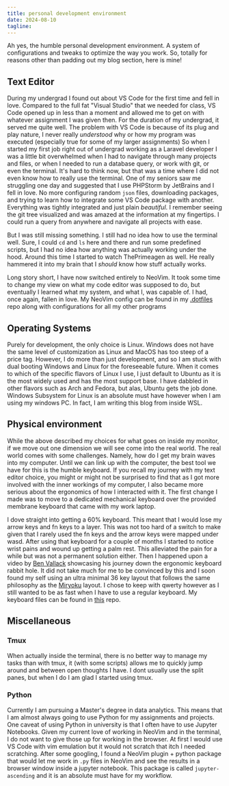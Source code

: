 ```yaml
---
title: personal development environment
date: 2024-08-10
tagline:
---
```


Ah yes, the humble personal development environment. A system of configurations
and tweaks to optimize the way you work. So, totally for reasons other than
padding out my blog section, here is mine!

## Text Editor

During my undergrad I found out about VS Code for the first time and fell in
love. Compared to the full fat "Visual Studio" that we needed for class, VS
Code opened up in less than a moment and allowed me to get on with whatever
assignment I was given then. For the duration of my undergrad, it served me
quite well. The problem with VS Code is because of its plug and play nature, I
never really _understood_ why or how my program was executed (especially true
for some of my larger assignments) So when I started my first job right out of
undergrad working as a Laravel developer I was a little bit overwhelmed
when I had to navigate through many projects and files, or when I needed to
run a database query, or work with git, or even the terminal. It's hard to
think now, but that was a time where I did not even know how to really use
the terminal. One of my seniors saw me struggling one day and suggested
that I use PHPStorm by JetBrains and I fell in love. No more configuring
random `json` files, downloading packages, and trying to learn how to
integrate some VS Code package with another. Everything was tightly
integrated and just plain _beautiful_. I remember seeing the git tree
visualized and was amazed at the information at my fingertips. I could run
a query from anywhere and navigate all projects with ease.

But I was still missing something. I still had no idea how to use the terminal
well. Sure, I could `cd` and `ls` here and there and run some predefined
scripts, but I had no idea how anything was actually working under the hood.
Around this time I started to watch ThePrimeagen as well. He really hammered it
into my brain that I _should_ know how stuff actually works.

Long story short, I have now switched entirely to NeoVim. It took some time to
change my view on what my code editor was supposed to do, but eventually I
learned what my system, and what I, was capable of. I had, once again, fallen
in love. My NeoVim config can be found in my
[.dotfiles](https://github.com/ibrahimmkhalid/dotFiles) repo along with
configurations for all my other programs

## Operating Systems

Purely for development, the only choice is Linux. Windows does not have the
same level of customization as Linux and MacOS has too steep of a price tag.
However, I do more than just development, and so I am stuck with dual booting
Windows and Linux for the foreseeable future. When it comes to which of the
specific flavors of Linux I use, I just default to Ubuntu as it is the most
widely used and has the most support base. I have dabbled in other flavors such
as Arch and Fedora, but alas, Ubuntu gets the job done. Windows Subsystem for
Linux is an absolute must have however when I am using my windows PC. In fact,
I am writing this blog from inside WSL.

## Physical environment

While the above described my choices for what goes on inside my monitor, if we
move out one dimension we will see come into the real world. The real world
comes with some challenges. Namely, how do I get my brain waves into my
computer. Until we can link up with the computer, the best tool we have for
this is the humble keyboard. If you recall my journey with my text editor
choice, you might or might not be surprised to find that as I got more involved
with the inner workings of my computer, I also became more serious about the
ergonomics of how I interacted with it. The first change I made was to move to
a dedicated mechanical keyboard over the provided membrane keyboard that came
with my work laptop.

I dove straight into getting a 60% keyboard. This meant that I would lose my
arrow keys and fn keys to a layer. This was not too hard of a switch to make
given that I rarely used the fn keys and the arrow keys were mapped under wasd.
After using that keyboard for a couple of months I started to notice wrist
pains and wound up getting a palm rest. This alleviated the pain for a while
but was not a permanent solution either. Then I happened upon a video by [Ben
Vallack](https://www.youtube.com/@BenVallack) showcasing his journey down the
ergonomic keyboard rabbit hole. It did not take much for me to be convinced by
this and I soon found my self using an ultra minimal 36 key layout that follows
the same philosophy as the [Miryoku](https://github.com/manna-harbour/miryoku)
layout. I chose to keep with qwerty however as I still wanted to be as fast
when I have to use a regular keyboard. My keyboard files can be found in
[this](https://github.com/ibrahimmkhalid/ibkbd) repo.

## Miscellaneous

### Tmux

When actually inside the terminal, there is no better way to manage my tasks
than with tmux, it (with some scripts) allows me to quickly jump around and
between open thoughts I have. I dont usually use the split panes, but when I do
I am glad I started using tmux.

### Python

Currently I am pursuing a Master's degree in data analytics. This means that I
am almost always going to use Python for my assignments and projects. One
caveat of using Python in university is that I often have to use Jupyter
Notebooks. Given my current love of working in NeoVim and in the terminal, I do
not want to give those up for working in the browser. At first I would use VS
Code with vim emulation but it would not scratch that itch I needed scratching.
After some googling, I found a NeoVim plugin + python package that would let me
work in `.py` files in NeoVim and see the results in a browser window inside a
jupyter notebook. This package is called `jupyter-ascending` and it is an
absolute must have for my workflow.
